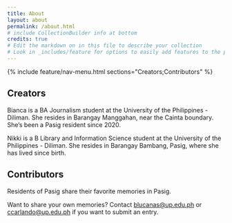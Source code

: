 ```yaml
---
title: About
layout: about
permalink: /about.html
# include CollectionBuilder info at bottom
credits: true
# Edit the markdown on in this file to describe your collection
# Look in _includes/feature for options to easily add features to the page
---
```


{% include feature/nav-menu.html sections="Creators;Contributors" %}

## Creators

Bianca is a BA Journalism student at the University of the Philippines - Diliman. She resides in Barangay Manggahan, near the Cainta boundary. She’s been a Pasig resident since 2020. 

Nikki is a B Library and Information Science student at the University of the Philippines - Diliman. She resides in Barangay Bambang, Pasig, where she has lived since birth.

## Contributors

Residents of Pasig share their favorite memories in Pasig.  

Want to share your own memories? Contact blucanas@up.edu.ph or ccarlando@up.edu.ph if you want to submit an entry. 

